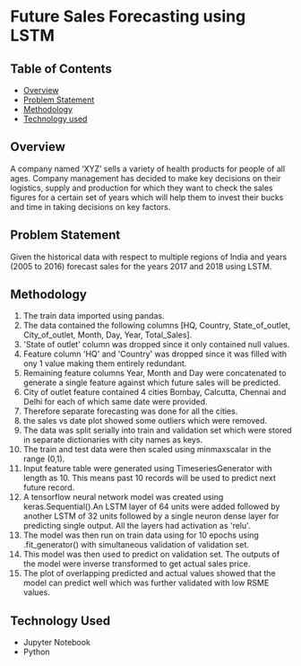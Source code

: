 # Future Sales Forecasting using LSTM
## Table of Contents
- [Overview](#Overview)
- [Problem Statement](#Problem-Statement)
- [Methodology](#Methodology)
- [Technology used](#Technology-Used)

## Overview
A company named ‘XYZ’ sells a variety of health products for people of all ages. Company management has decided to make key decisions on their logistics,
supply and production for which they want to check the sales figures for a certain set of years which will help them to invest their bucks and time in taking
decisions on key factors.

## Problem Statement
Given the historical data with respect to multiple regions of India and years (2005 to 2016) forecast sales for the years 2017 and 2018 using LSTM.

## Methodology
1) The train data imported using pandas.
2) The data contained the following columns [HQ, Country, State_of_outlet, City_of_outlet, Month, Day, Year, Total_Sales].
3) 'State of outlet' column was dropped since it only contained null values.
4) Feature column 'HQ' and 'Country' was dropped since it was filled with ony 1 value making them entirely redundant.
5) Remaining feature columns Year, Month and Day were concatenated to generate a single feature against which future sales will be predicted.
6) City of outlet feature contained 4 cities Bombay, Calcutta, Chennai and Delhi for each of which same date were provided.
7) Therefore separate forecasting was done for all the cities.
8) the sales vs date plot showed some outliers which were removed.
9) The data was split serially into train and validation set which were stored in separate dictionaries with city names as keys.
10) The train and test data were then scaled using minmaxscalar in the range (0,1).
11) Input feature table were generated using TimeseriesGenerator with length as 10. This means past 10 records will be used to predict next future record.
12) A tensorflow neural network model was created using keras.Sequential().An LSTM layer of 64 units were added followed by another LSTM of 32 units followed by a 
    single neuron dense layer for predicting single output. All the layers had activation as 'relu'.
13) The model was then run on train data using for 10 epochs using .fit_generator() with simultaneous validation of validation set.
14) This model was then used to predict on validation set. The outputs of the model were inverse transformed to get actual sales price.
15) The plot of overlapping predicted and actual values showed that the model can predict well which was further validated with low RSME values.  

## Technology Used
- Jupyter Notebook
- Python
